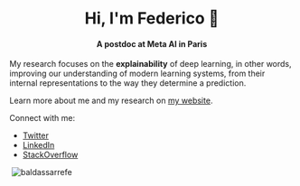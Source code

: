 <h1 align="center">Hi, I'm Federico 👋</h1>
<h4 align="center">A postdoc at Meta AI in Paris</h3>

My research focuses on the <b>explainability</b> of deep learning, in other words, improving our understanding of modern
learning systems, from their internal representations to the way they determine a prediction.

Learn more about me and my research on <a href=https://baldassarrefe.github.io/>my website</a>.

Connect with me:
- [Twitter](https://twitter.com/baldassarrefe)
- [LinkedIn](https://linkedin.com/in/federicobaldassarre)
- [StackOverflow](https://stackoverflow.com/users/baldassarrefe)

<p align="left">&nbsp;<img src="https://komarev.com/ghpvc/?username=baldassarrefe&label=Profile%20views&color=0e75b6&style=flat" alt="baldassarrefe" /> </p>

